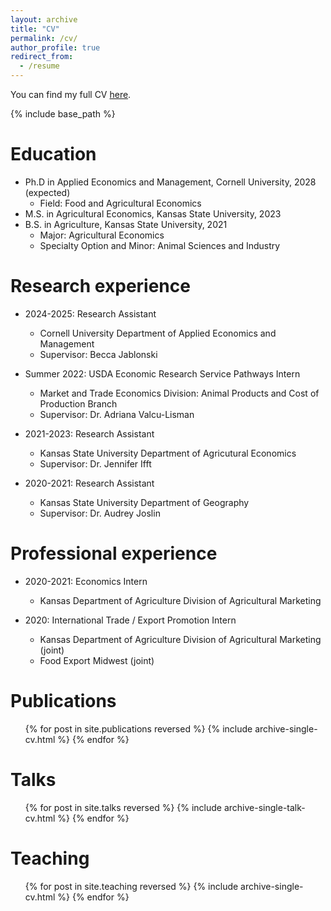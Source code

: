 ```yaml
---
layout: archive
title: "CV"
permalink: /cv/
author_profile: true
redirect_from:
  - /resume
---
```


You can find my full CV [here](http://alanhinds.github.io/files/Hinds_Alan_CV.pf).

{% include base_path %}

Education
======
* Ph.D in Applied Economics and Management, Cornell University, 2028 (expected)
  * Field: Food and Agricultural Economics
* M.S. in Agricultural Economics, Kansas State University, 2023
* B.S. in Agriculture, Kansas State University, 2021
  * Major: Agricultural Economics
  * Specialty Option and Minor: Animal Sciences and Industry

Research experience
======

* 2024-2025: Research Assistant
  * Cornell University Department of Applied Economics and Management
  * Supervisor: Becca Jablonski

* Summer 2022: USDA Economic Research Service Pathways Intern
  * Market and Trade Economics Division: Animal Products and Cost of Production Branch
  * Supervisor: Dr. Adriana Valcu-Lisman

* 2021-2023: Research Assistant
  * Kansas State University Department of Agricutural Economics
  * Supervisor: Dr. Jennifer Ifft

* 2020-2021: Research Assistant
  * Kansas State University Department of Geography
  * Supervisor: Dr. Audrey Joslin
  
Professional experience
======

* 2020-2021: Economics Intern
  * Kansas Department of Agriculture Division of Agricultural Marketing

* 2020: International Trade / Export Promotion Intern
  * Kansas Department of Agriculture Division of Agricultural Marketing (joint)
  * Food Export Midwest (joint)

Publications
======
  <ul>{% for post in site.publications reversed %}
    {% include archive-single-cv.html %}
  {% endfor %}</ul>
  
Talks
======
  <ul>{% for post in site.talks reversed %}
    {% include archive-single-talk-cv.html  %}
  {% endfor %}</ul>
  
Teaching
======
  <ul>{% for post in site.teaching reversed %}
    {% include archive-single-cv.html %}
  {% endfor %}</ul>
  

